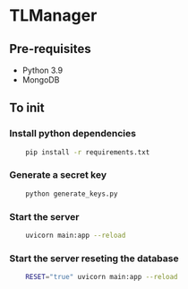# TLManager

## Pre-requisites

- Python 3.9
- MongoDB

## To init

### Install python dependencies

```bash
    pip install -r requirements.txt
```

### Generate a secret key

```bash
    python generate_keys.py
```

### Start the server

```bash
    uvicorn main:app --reload
```

### Start the server reseting the database

```bash
    RESET="true" uvicorn main:app --reload
```